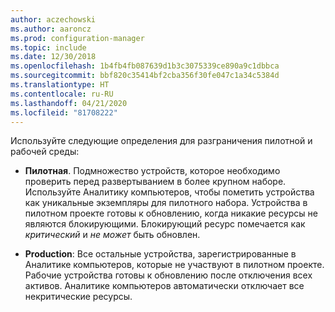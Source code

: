 ```yaml
---
author: aczechowski
ms.author: aaroncz
ms.prod: configuration-manager
ms.topic: include
ms.date: 12/30/2018
ms.openlocfilehash: 1b4fb4fb087639d1b3c3075339ce890a9c1dbbca
ms.sourcegitcommit: bbf820c35414bf2cba356f30fe047c1a34c5384d
ms.translationtype: HT
ms.contentlocale: ru-RU
ms.lasthandoff: 04/21/2020
ms.locfileid: "81708222"
---
```

Используйте следующие определения для разграничения пилотной и рабочей среды:  

- **Пилотная**. Подмножество устройств, которое необходимо проверить перед развертыванием в более крупном наборе. Используйте Аналитику компьютеров, чтобы пометить устройства как уникальные экземпляры для пилотного набора. Устройства в пилотном проекте готовы к обновлению, когда никакие ресурсы не являются блокирующими. Блокирующий ресурс помечается как *критический* и *не может* быть обновлен.  

- **Production**: Все остальные устройства, зарегистрированные в Аналитике компьютеров, которые не участвуют в пилотном проекте. Рабочие устройства готовы к обновлению после отключения всех активов. Аналитике компьютеров автоматически отключает все некритические ресурсы.  

